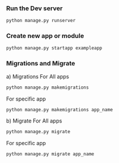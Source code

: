 ### Run the Dev server 
```bash
python manage.py runserver
```

### Create new app or module 
```bash
python manage.py startapp exampleapp 
```

### Migrations and Migrate 
a) Migrations
For All apps 
```bash
python manage.py makemigrations
```
For specific app
```bash
python manage.py makemigrations app_name
```

b) Migrate 
For All apps 
```bash
python manage.py migrate
```
For specific app
```bash
python manage.py migrate app_name
```